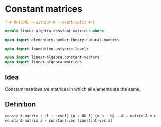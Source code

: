 # Constant matrices

```agda
{-# OPTIONS --without-K --exact-split #-}

module linear-algebra.constant-matrices where

open import elementary-number-theory.natural-numbers

open import foundation.universe-levels

open import linear-algebra.constant-vectors
open import linear-algebra.matrices
```

## Idea

Constant matrices are matrices in which all elements are the same.

## Definition

```agda
constant-matrix : {l : Level} {A : UU l} {m n : ℕ} → A → matrix A m n
constant-matrix a = constant-vec (constant-vec a)
```
